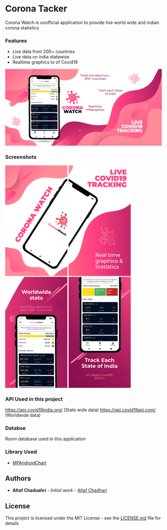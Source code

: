# Corona Tacker

Corona Watch is unofficial application to provide live world wide and indian corona statistics

### Features

* Live data from 200+ countries
* Live data on india statewise
* Realtime graphics to of Covid19

![](images/poster.png)

### Screenshots
<img src="images/1.png" width="200"> <img src="images/2.png" width="200"> <img src="images/3.png" width="200"> <img src="images/4.png" width="200">


### API Used in this project

https://api.covid19india.org/ (State wide data)
https://api.covid19api.com/ (Worldwide data)

### Databse

Room database used in this application 

### Library Used

* [MPAndroidChart](https://github.com/PhilJay/MPAndroidChart)

## Authors

* **Altaf Chaduahri** - *Initial work* - [Altaf Chadhari](https://github.com/altafc22)

## License

This project is licensed under the MIT License - see the [LICENSE.md](LICENSE.md) file for details
